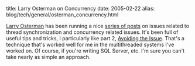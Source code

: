 title: Larry Osterman on Concurrency
date: 2005-02-22
alias: blog/tech/general/osterman_concurrency.html


<a href="http://weblogs.asp.net/LarryOsterman">Larry Osterman</a> has
been running a nice <a href="http://weblogs.asp.net/larryosterman/archive/2005/02/14/372508.aspx">
series of posts</a> on issues related to thread  synchronization and concurrency related issues.
It's been full of useful tips and tricks, I particularly like part 2,
<a href="http://weblogs.asp.net/larryosterman/archive/2005/02/15/373460.aspx">Avoiding
the Issue</a>. That's a technique that's worked well for me in the multithreaded
systems I've worked on. Of course, if you're writing SQL Server, etc. I'm sure
you can't take nearly as simple an approach.
